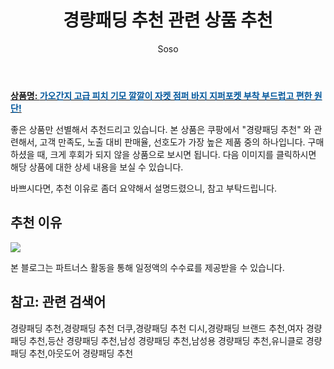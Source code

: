 ﻿---
layout: post
title:  "경량패딩 추천 관련 상품 추천"
author: Soso
categories: [ 디저털/가전 ]
tags: [경량패딩 추천,경량패딩 추천 더쿠,경량패딩 추천 디시,경량패딩 브랜드 추천,여자 경량패딩 추천,등산 경량패딩 추천,남성 경량패딩 추천,남성용 경량패딩 추천,유니클로 경량패딩 추천,아웃도어 경량패딩 추천]
image: https://ads-partners.coupang.com/image1/g-wIR5ZLu0P8qUULg7-Dlf-pxD7BTTpn5VAoSuTU0WTnsyZHiS5LLYF0Bcyt4amMCKhFYuWFBRzXsYNKmaJjGG4ROiC0NG1PQgeAnxm41OQzCh6JfVo4otm0xuNAQAXXyolUFIF1g470T4rVQp2JBYKd-zFsBs1FJ22LKn5jUdsL-KZBVQj1x8rdIXTm6hkkoG3IBvnlfWxbrs_e45EYWE3lm_nNED0c7vWR8Lf-9fdXE35hWfHsza1xHHwqQ6Y3dYfNfnUqksM3Qy4Em6UAh2fCoMgXlpJee5wsCxVfNK9f9pmF2Q== 
description: "쿠팡에서 경량패딩 추천 관련 상품으로 가장 고객 선호도가 높은 제품 중 하나입니다."
---

<a href="https://link.coupang.com/re/AFFSDP?lptag=AF5673682&pageKey=7638543813&itemId=20289502807&vendorItemId=87372028565&traceid=V0-153-4a61298df295b02f&clickBeacon=T%2F2PIiRmblu81hpePTsNFxzde4%2BtM4xo%2BOxSsnTa0YZv2wO1qyjlEXVrdSnHHqKHhROhzeCVu745r34gY0vwebM7m5c0%2Bc752ZASwQpP%2BUq8KvtGiKw%2Fsusx%2FOhBWFk%2BkeRL3Ndm8VKdmB7%2FmHLYiDNmEqTzJtlV36b22mu5s3HKbY9IvUpvwhr3jpDUzwAHH0E7g8ZRZad1QpkBLEjwoGiUZxQZdu1rii6t%2FVGx614zKtPa5fWwhfshJak4e61AJZQEfDtR8waV2R%2BYo9m3TJRKt76WumBe0cQzYzCrS157HB2av3vTkreJhVd%2FTMfGxuW%2FZ3ra3hmfu4QdxYTCI3Om3Frz2ZRXASB%2FuHAjYrEqZR6AGMqxx7eaMc3EHPg%2FyEAiaPkyJqDHmFpWTL0zvUhbWfgRULSwqiIpOyH%2BkHL%2F75YGFiI0v%2BNQiMjvBxzjN73u4%2FPrNI2ZdYK1hx7vK7qg5%2BtbCSbylBm2ONEDYiQQbABYBquze4cSCDXPsKT82HbgCFpeDIi2qvNkzfRFUzjgmCrznLZa%2BBoeIfr6Dfsl1gitVElvxISmrHkx9asNB4avM%2FloRxnHyDdsmeMG7ZR6h88LoBXjM%2FCNiu%2FfLfzLJTfO95QjOibMGNGubYorrNg2lTsgMsoqiIHDYA%2Flrp11Hs%2BSRcOmDFri1O7Fs0fVXpHXFsEcry5xdcvOXlvVvYa6ygj0Scy1iZyhUHNKhQw%2FHuEWlkgkMrzf4kmCuLfa%2FXOJOmpRw80oGeU52XRngjBhOy4yQeAiEdOfoREN0Kpia1vE3u%2BNwOlL6gFfYoyPPcwq2ZJfXo0pEa0BAyNLUuiVo%2BpnyW1f2EET6zOFRa3NuKEyaCRPwX6ezBnUwFdAc5J0KwE962F9T8VBj7M6&requestid=20231116175000797149961248&token=31850C%7CMIXED"><b>상품명: <font color='#01579B'>가오간지 고급 피치 기모 깔깔이 자켓 점퍼 바지 지퍼포켓 부착 부드럽고 편한 원단!</font></b></a>

좋은 상품만 선별해서 추천드리고 있습니다.
본 상품은 쿠팡에서 "경량패딩 추천" 와 관련해서, 고객 만족도, 노출 대비 판매율, 선호도가 가장 높은 제품 중의 하나입니다.
구매하셨을 때, 크게 후회가 되지 않을 상품으로 보시면 됩니다. 
다음 이미지를 클릭하시면 해당 상품에 대한 상세 내용을 보실 수 있습니다.

바쁘시다면, 추천 이유로 좀더 요약해서 설명드렸으니, 참고 부탁드립니다.

## 추천 이유 

<a href="https://link.coupang.com/re/AFFSDP?lptag=AF5673682&pageKey=7638543813&itemId=20289502807&vendorItemId=87372028565&traceid=V0-153-4a61298df295b02f&clickBeacon=T%2F2PIiRmblu81hpePTsNFxzde4%2BtM4xo%2BOxSsnTa0YZv2wO1qyjlEXVrdSnHHqKHhROhzeCVu745r34gY0vwebM7m5c0%2Bc752ZASwQpP%2BUq8KvtGiKw%2Fsusx%2FOhBWFk%2BkeRL3Ndm8VKdmB7%2FmHLYiDNmEqTzJtlV36b22mu5s3HKbY9IvUpvwhr3jpDUzwAHH0E7g8ZRZad1QpkBLEjwoGiUZxQZdu1rii6t%2FVGx614zKtPa5fWwhfshJak4e61AJZQEfDtR8waV2R%2BYo9m3TJRKt76WumBe0cQzYzCrS157HB2av3vTkreJhVd%2FTMfGxuW%2FZ3ra3hmfu4QdxYTCI3Om3Frz2ZRXASB%2FuHAjYrEqZR6AGMqxx7eaMc3EHPg%2FyEAiaPkyJqDHmFpWTL0zvUhbWfgRULSwqiIpOyH%2BkHL%2F75YGFiI0v%2BNQiMjvBxzjN73u4%2FPrNI2ZdYK1hx7vK7qg5%2BtbCSbylBm2ONEDYiQQbABYBquze4cSCDXPsKT82HbgCFpeDIi2qvNkzfRFUzjgmCrznLZa%2BBoeIfr6Dfsl1gitVElvxISmrHkx9asNB4avM%2FloRxnHyDdsmeMG7ZR6h88LoBXjM%2FCNiu%2FfLfzLJTfO95QjOibMGNGubYorrNg2lTsgMsoqiIHDYA%2Flrp11Hs%2BSRcOmDFri1O7Fs0fVXpHXFsEcry5xdcvOXlvVvYa6ygj0Scy1iZyhUHNKhQw%2FHuEWlkgkMrzf4kmCuLfa%2FXOJOmpRw80oGeU52XRngjBhOy4yQeAiEdOfoREN0Kpia1vE3u%2BNwOlL6gFfYoyPPcwq2ZJfXo0pEa0BAyNLUuiVo%2BpnyW1f2EET6zOFRa3NuKEyaCRPwX6ezBnUwFdAc5J0KwE962F9T8VBj7M6&requestid=20231116175000797149961248&token=31850C%7CMIXED"><img src="https://thumbnail10.coupangcdn.com/thumbnails/remote/q89/image/vendor_inventory/56d7/c5da4f1e648ea28a7b4c8451e8005b58ec9aa60ee8c722c1ab0ea7e48529.jpg"></a> 

본 블로그는 파트너스 활동을 통해 일정액의 수수료를 제공받을 수 있습니다.

## 참고: 관련 검색어    
경량패딩 추천,경량패딩 추천 더쿠,경량패딩 추천 디시,경량패딩 브랜드 추천,여자 경량패딩 추천,등산 경량패딩 추천,남성 경량패딩 추천,남성용 경량패딩 추천,유니클로 경량패딩 추천,아웃도어 경량패딩 추천